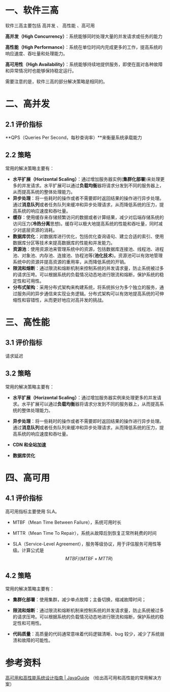 # 一、软件三高

软件三高主要包括 高并发 、 高性能 、高可用

**高并发（High Concurrency）**：系统能够同时处理大量的并发请求或任务的能力

**高性能（High Performance）**：系统在单位时间内完成更多的工作，提高系统的响应速度、吞吐量和处理能力。

**高可用性（High Availability）**：系统能够持续地提供服务，即使在面对各种故障和异常情况时也能够保持稳定运行。

需要注意的是，软件三高的部分解决策略是相同的。



# 二、高并发

## 2.1 评价指标

**QPS（Queries Per Second，每秒查询率）**来衡量系统承载能力



## 2.2 策略

常用的解决策略主要有：

- **水平扩展（Horizontal Scaling）**：通过增加服务器实例(**集群化部署**)来处理更多的并发请求。水平扩展可以通过**负载均衡**器将请求分发到不同的服务器上，从而提高系统的整体处理能力。
- **异步处理**：将一些耗时的操作或者不需要即时返回结果的操作进行异步处理。通过**消息队列**或者任务队列来缓冲和异步处理请求，从而降低系统的压力，提高系统的响应速度和吞吐量。
- **缓存**：使用缓存来存储频繁访问的数据或者计算结果，减少对后端存储系统的访问压力(**冷热分离**思想)。缓存可以极大地提高系统的性能和吞吐量，同时减少对底层资源的消耗。
- **数据库优化**：对数据库进行优化，包括优化查询语句、建立合适的索引、使用数据库分区等技术来提高数据库的性能和并发能力。
- **资源池**：使用资源池来管理系统中的资源，包括数据库连接池、线程池、进程池、对象池、内存池、连接池、协程池等(**池化技术**)。资源池可以有效地管理系统中的资源并提高资源的重用率，从而降低系统的开销。
- **限流和熔断**：通过限流和熔断机制来控制系统的并发请求量，防止系统被过多的请求压垮。可以根据系统的负载情况动态地进行限流和熔断，保护系统的稳定性和可用性。
- **分布式架构**：采用分布式架构来构建系统，将系统拆分为多个独立的服务，通过服务间的异步通信来实现业务逻辑。分布式架构可以有效地提高系统的可伸缩性和容错性，从而更好地应对高并发的挑战。



# 三、高性能

## 3.1 评价指标

请求延迟

## 3.2 策略

常用的解决策略主要有：

- **水平扩展（Horizontal Scaling）**：通过增加服务器实例来处理更多的并发请求。水平扩展可以通过**负载均衡**器将请求分发到不同的服务器上，从而提高系统的整体处理能力。
- **异步处理**：将一些耗时的操作或者不需要即时返回结果的操作进行异步处理。通过**消息队列**或者任务队列来缓冲和异步处理请求，从而降低系统的压力，提高系统的响应速度和吞吐量。

- **CDN 和全站加速**
- **数据库优化**



# 四、高可用

## 4.1 评价指标

高可用指标主要使用 SLA。

- MTBF（Mean Time Between Failure），系统可用时长

- MTTR（Mean Time To Repair），系统从故障后到恢复正常所耗费的时间

- SLA（Service-Level Agreement），服务等级协议，用于评估服务可用性等级。计算公式是 
  $$
  MTBF/(MTBF+MTTR)
  $$
  

## 4.2 策略

常用的解决策略主要有：

- **集群化部署**：使用集群，减少单点故障；主备切换，缩减故障时间；

- **限流和熔断**：通过限流和熔断机制来控制系统的并发请求量，防止系统被过多的请求压垮。可以根据系统的负载情况动态地进行限流和熔断，保护系统的稳定性和可用性。

- **代码质量**：高质量的代码通常意味着代码逻辑清晰、bug 较少，减少了系统崩溃和故障的可能性。





# 参考资料

[高可用和高性能系统设计指南 | JavaGuide](https://javaguide.cn/high-availability/high-availability-system-design.html) （给出高可用和高性能的常用解决方案）